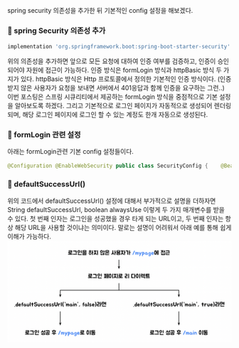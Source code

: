 spring security 의존성을 추가한 뒤 기본적인 config 설정을 해보겠다.
### 📌 spring Security 의존성 추가
```groovy
implementation 'org.springframework.boot:spring-boot-starter-security'
```
 위의 의존성을 추가하면 앞으로 모든 요청에 대하여 인증 여부를 검증하고, 인증이 승인되어야 자원에 접근이 가능하다.  인증 방식은 formLogin 방식과 httpBasic 방식 두 가지가 있다. httpBasic 방식은 Http 프로토콜에서 정의한 기본적인 인증 방식이다. (인증 받지 않은 사용자가 요청을 보내면 서버에서 401응답과 함께 인증을 요구하는 그런..)  이번 포스팅은 스프링 시큐리티에서 제공하는 formLogin 방식을 중점적으로 기본 설정을 알아보도록 하겠다.  그리고 기본적으로 로그인 페이지가 자동적으로 생성되어 렌더링되며, 해당 로그인 페이지에 로그인 할 수 있는 계정도 한개 자동으로 생성된다.

### 📌 formLogin 관련 설정
아래는 formLogin관련 기본 config 설정들이다.

```java
@Configuration @EnableWebSecurity public class SecurityConfig {    @Bean   public SecurityFilterChain securityFilterChain(HttpSecurity http) throws Exception {      // 어떠한 요청도 인증을 받도록 설정     http.authorizeHttpRequests(auth -> auth.anyRequest().authenticated());      // formLogin 관련 설정     http.formLogin(form -> form         .loginPage("/loginPage")            // 기본 로그인 페이지가 아닌 커스텀 로그인 페이지 설정         .loginProcessingUrl("/loginProc")   // 로그인 컨트롤러 url 설정         .defaultSuccessUrl("/", true)       // true로 되어있으면 로그인 성공 시 무조건 / 경로로 이동 (default : false)         .failureUrl("/failed")              // 로그인을 실패했을 때 타는 url 설정         .usernameParameter("userId")        // username 파라미터 설정 > form의 id 태그의 name과 일치 해야한다         .passwordParameter("passwd")        // password 파라미터 설정 > form의 pw 태그의 name과 일치 해야한다         .successHandler(new AuthenticationSuccessHandler() {    // 로그인 성공했을 때 실행되는 handler 위에서 설정한 값(ex defulatSuccessUrl..)보다 우선시되서 실행된다.           @Override           public void onAuthenticationSuccess(HttpServletRequest request, HttpServletResponse response, Authentication authentication) throws IOException, ServletException {             System.out.println("authentication : " + authentication);             response.sendRedirect("/home");           }         })         .failureHandler(new AuthenticationFailureHandler() {    // 로그인 실패했을 때 실행되는 handler 위에서 설정한 값(ex failureUrl..)보다 우선시되서 실행된다.           @Override           public void onAuthenticationFailure(HttpServletRequest request, HttpServletResponse response, AuthenticationException exception) throws IOException, ServletException {             System.out.println("exception : " + exception.getMessage());             response.sendRedirect("/login");           }         })         .permitAll()       );      return http.build();   } }
```

### 📌 defaultSuccessUrl()
위의 코드에서 defaultSuccessUrl() 설정에 대해서 부가적으로 설명을 더하자면 String defaultSuccessUrl, boolean alwaysUse 이렇게 두 가지 매개변수를 받을 수 있다. 첫 번째 인자는 로그인을 성공했을 경우 타게 되는 URL이고, 두 번째 인자는 항상 해당 URL을 사용할 것이냐는 의미이다.  말로는 설명이 어려워서 아래 예를 통해 쉽게 이해가 가능하다. 
![TIL_IMAGE](./image/image.png)

